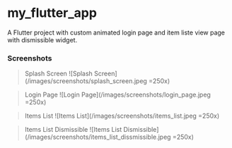 # my_flutter_app

A Flutter project with custom animated login page and item liste view page with dismissible widget.

### Screenshots

> Splash Screen
![Splash Screen](/images/screenshots/splash_screen.jpeg =250x)

> Login Page
![Login Page](/images/screenshots/login_page.jpeg =250x)

> Items List
![Items List](/images/screenshots/items_list.jpeg =250x)

> Items List Dismissible
![Items List Dismissible](/images/screenshots/items_list_dissmissible.jpeg =250x)